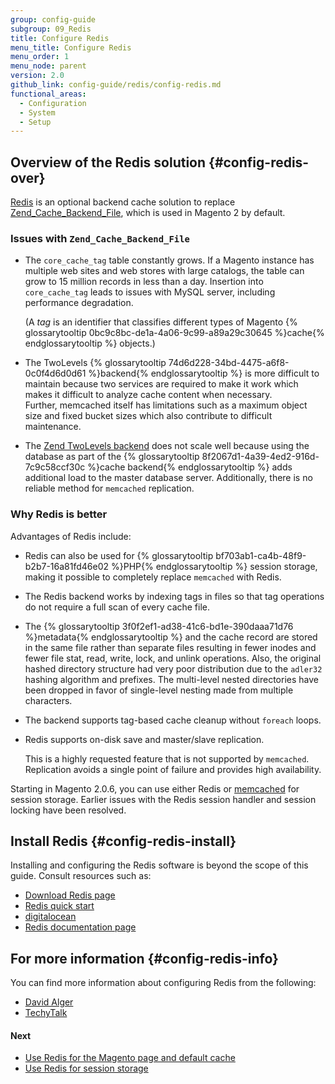 ```yaml
---
group: config-guide
subgroup: 09_Redis
title: Configure Redis
menu_title: Configure Redis
menu_order: 1
menu_node: parent
version: 2.0
github_link: config-guide/redis/config-redis.md
functional_areas:
  - Configuration
  - System
  - Setup
---
```


## Overview of the Redis solution   {#config-redis-over}

<a href="http://redis.io/" target="_blank">Redis</a> is an optional backend cache solution to replace <a href="http://framework.zend.com/apidoc/1.0/Zend_Cache/Backend/Zend_Cache_Backend_File.html" target="_blank">Zend_Cache_Backend_File</a>, which is used in Magento 2 by default.

### Issues with `Zend_Cache_Backend_File`

* The `core_cache_tag` table constantly grows. If a Magento instance has multiple web sites and web stores with large catalogs, the table can grow to 15 million records in less than a day. Insertion into `core_cache_tag` leads to issues with MySQL server, including performance degradation. 

  (A *tag* is an identifier that classifies different types of Magento {% glossarytooltip 0bc9c8bc-de1a-4a06-9c99-a89a29c30645 %}cache{% endglossarytooltip %} objects.)

* The TwoLevels {% glossarytooltip 74d6d228-34bd-4475-a6f8-0c0f4d6d0d61 %}backend{% endglossarytooltip %} is more difficult to maintain because two services are required to make it work which makes it difficult to analyze cache content when necessary.  
Further, memcached itself has limitations such as a maximum object size and fixed bucket sizes which also contribute to difficult maintenance.

* The <a href="http://framework.zend.com/manual/1.12/en/zend.cache.backends.html#zend.cache.backends.twolevels" target="_blank">Zend TwoLevels backend</a> does not scale well because using the database as part of the {% glossarytooltip 8f2067d1-4a39-4ed2-916d-7c9c58ccf30c %}cache backend{% endglossarytooltip %} adds additional load to the master database server. Additionally, there is no reliable method for `memcached` replication.

### Why Redis is better
Advantages of Redis include:

* Redis can also be used for {% glossarytooltip bf703ab1-ca4b-48f9-b2b7-16a81fd46e02 %}PHP{% endglossarytooltip %} session storage, making it possible to completely replace `memcached` with Redis.

* The Redis backend works by indexing tags in files so that tag operations do not require a full scan of every cache file. 

* The {% glossarytooltip 3f0f2ef1-ad38-41c6-bd1e-390daaa71d76 %}metadata{% endglossarytooltip %} and the cache record are stored in the same file rather than separate files resulting in fewer inodes and fewer file stat, read, write, lock, and unlink operations. Also, the original hashed directory structure had very poor distribution due to the `adler32` hashing algorithm and prefixes. The multi-level nested directories have been dropped in favor of single-level nesting made from multiple characters.

* The backend supports tag-based cache cleanup without `foreach` loops. 

* Redis supports on-disk save and master/slave replication. 

  This is a highly requested feature that is not supported by `memcached`. Replication avoids a single point of failure and provides high  availability.

<div class="bs-callout bs-callout-info" id="info">
   <span class="glyphicon-class">
   <p>Starting in Magento 2.0.6, you can use either Redis or <a href="{{ page.baseurl }}/config-guide/memcache/memcache.html">memcached</a> for session storage. Earlier issues with the Redis session handler and session locking have been resolved.</p></span>
</div>

## Install Redis   {#config-redis-install}

Installing and configuring the Redis software is beyond the scope of this guide. Consult resources such as:

*	<a href="http://redis.io/download" target="_blank">Download Redis page</a>
*	<a href="http://redis.io/topics/quickstart" target="_blank">Redis quick start</a>
*	<a href="https://www.digitalocean.com/community/tutorials/how-to-install-and-use-redis" target="_blank">digitalocean</a>
*	<a href="http://redis.io/documentation" target="_blank">Redis documentation page</a>

## For more information   {#config-redis-info}

You can find more information about configuring Redis from the following:

*	<a href="http://davidalger.com/development/magento/configuring-magento-2-to-use-redis-cache-backend/" target="_blank">David Alger</a>
*	<a href="http://www.techytalk.info/configuring-cache-storage-backends-magento-2-redis/" target="_blank">TechyTalk</a>
<!-- *	<a href="http://info2.magento.com/rs/magentoenterprise/images/MagentoECG-UsingRedisasaCacheBackendinMagento.pdf" target="_blank">Magento Expert Consulting Group (ECG) article <em>written for Magento 1.x</em> -->

#### Next

*	<a href="{{ page.baseurl }}/config-guide/redis/redis-pg-cache.html">Use Redis for the Magento page and default cache</a>
*	<a href="{{ page.baseurl }}/config-guide/redis/redis-session.html">Use Redis for session storage</a>
